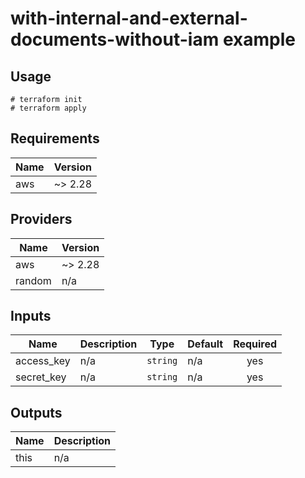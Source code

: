 # with-internal-and-external-documents-without-iam example

## Usage

```
# terraform init
# terraform apply
```

<!-- BEGINNING OF PRE-COMMIT-TERRAFORM DOCS HOOK -->
## Requirements

| Name | Version |
|------|---------|
| aws | ~> 2.28 |

## Providers

| Name | Version |
|------|---------|
| aws | ~> 2.28 |
| random | n/a |

## Inputs

| Name | Description | Type | Default | Required |
|------|-------------|------|---------|:--------:|
| access\_key | n/a | `string` | n/a | yes |
| secret\_key | n/a | `string` | n/a | yes |

## Outputs

| Name | Description |
|------|-------------|
| this | n/a |

<!-- END OF PRE-COMMIT-TERRAFORM DOCS HOOK -->
